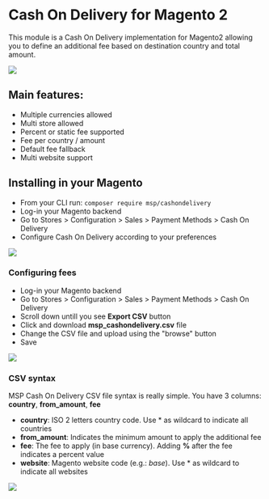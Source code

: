 # Cash On Delivery for Magento 2

This module is a Cash On Delivery implementation for Magento2 allowing you to define an additional fee based on destination country and total amount.

<img src="https://github.com/magespecialist/m2-MSP_CashOnDlivery/blob/master/screenshots/screen4.png" />

## Main features:

* Multiple currencies allowed
* Multi store allowed
* Percent or static fee supported
* Fee per country / amount
* Default fee fallback
* Multi website support 

## Installing in your Magento

* From your CLI run: ```composer require msp/cashondelivery```
* Log-in your Magento backend
* Go to Stores > Configuration > Sales > Payment Methods > Cash On Delivery
* Configure Cash On Delivery according to your preferences

<img src="https://github.com/magespecialist/m2-MSP_CashOnDlivery/blob/master/screenshots/screen1.png" />

### Configuring fees

* Log-in your Magento backend
* Go to Stores > Configuration > Sales > Payment Methods > Cash On Delivery
* Scroll down untill you see **Export CSV** button
* Click and download **msp_cashondelivery.csv** file
* Change the CSV file and upload using the "browse" button
* Save

<img src="https://github.com/magespecialist/m2-MSP_CashOnDlivery/blob/master/screenshots/screen2.png" />

### CSV syntax

MSP Cash On Delivery CSV file syntax is really simple. You have 3 columns: **country**, **from_amount**, **fee**

* **country**: ISO 2 letters country code. Use * as wildcard to indicate all countries
* **from_amount**: Indicates the minimum amount to apply the additional fee
* **fee**: The fee to apply (in base currency). Adding **%** after the fee indicates a percent value
* **website**: Magento website code (e.g.: *base*). Use * as wildcard to indicate all websites

<img src="https://github.com/magespecialist/m2-MSP_CashOnDlivery/blob/master/screenshots/screen3.png" />
